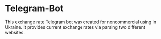 # Telegram-Bot
This exchange rate Telegram bot was created for noncommercial using in Ukraine. It provides current exchange rates via parsing two different websites.
